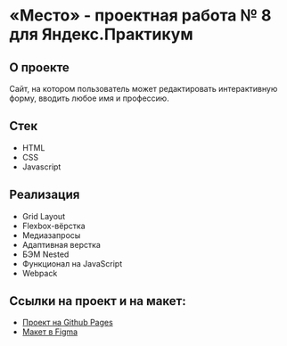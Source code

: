 # «Место» - проектная работа № 8 для Яндекс.Практикум

## О проекте

Сайт, на котором пользователь может редактировать интерактивную форму, вводить любое имя и профессию.

## Стек

* HTML
* CSS
* Javascript

## Реализация

* Grid Layout
* Flexbox-вёрстка
* Медиазапросы
* Адаптивная верстка
* БЭМ Nested
* Функционал на JavaScript
* Webpack

## Ссылки на проект и на макет:

* [Проект на Github Pages](https://ludmilavp.github.io/mesto/)
* [Макет в Figma](https://www.figma.com/file/2cn9N9jSkmxD84oJik7xL7/JavaScript.-Sprint-4?node-id=0%3A1)